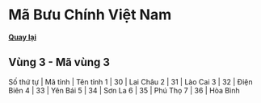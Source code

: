 # Mã Bưu Chính Việt Nam

**[Quay lại](https://khangshirokuma.github.io/MaBuuChinhVietNam/Danh_Sách/Mã_Tỉnh/Theo_Mã_Vùng/)**

## Vùng 3 - Mã vùng 3
  
Số thứ tự | Mã tỉnh | Tên tỉnh
1 | 30 | Lai Châu
2 | 31 | Lào Cai
3 | 32 | Điện Biên
4 | 33 | Yên Bái
5 | 34 | Sơn La
6 | 35 | Phú Thọ
7 | 36 | Hòa Bình
